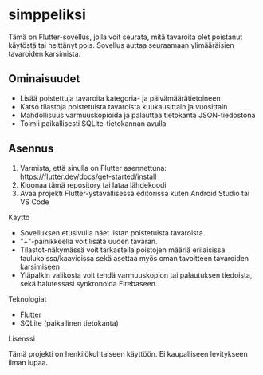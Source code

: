 # simppeliksi


Tämä on Flutter-sovellus, jolla voit seurata, mitä tavaroita olet poistanut käytöstä tai heittänyt pois. Sovellus auttaa seuraamaan ylimääräisien tavaroiden karsimista.

## Ominaisuudet

- Lisää poistettuja tavaroita kategoria- ja päivämäärätietoineen
- Katso tilastoja poistetuista tavaroista kuukausittain ja vuosittain
- Mahdollisuus varmuuskopioida ja palauttaa tietokanta JSON-tiedostona
- Toimii paikallisesti SQLite-tietokannan avulla

## Asennus

1. Varmista, että sinulla on Flutter asennettuna: https://flutter.dev/docs/get-started/install
2. Kloonaa tämä repository tai lataa lähdekoodi
3. Avaa projekti Flutter-ystävällisessä editorissa kuten Android Studio tai VS Code

Käyttö

- Sovelluksen etusivulla näet listan poistetuista tavaroista.
- "+"-painikkeella voit lisätä uuden tavaran.
- Tilastot-näkymässä voit tarkastella poistojen määriä erilaisissa taulukoissa/kaavioissa sekä asettaa myös oman tavoitteen tavaroiden karsimiseen
- Yläpalkin valikosta voit tehdä varmuuskopion tai palautuksen tiedoista, sekä halutessasi synkronoida Firebaseen.

Teknologiat

- Flutter
- SQLite (paikallinen tietokanta)

Lisenssi

Tämä projekti on henkilökohtaiseen käyttöön. Ei kaupalliseen levitykseen ilman lupaa.

